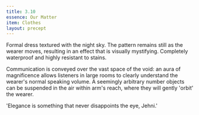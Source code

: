 ```yaml
---
title: 3.10
essence: Our Matter
item: Clothes
layout: precept
---
```


Formal dress textured with the night sky. The pattern remains still as the wearer moves, resulting in an effect that is visually mystifying. Completely waterproof and highly resistant to stains.

Communication is conveyed over the vast space of the void: an aura of magnificence allows listeners in large rooms to clearly understand the wearer's normal speaking volume. A seemingly arbitrary number objects can be suspended in the air within arm's reach, where they will gently 'orbit' the wearer.

'Elegance is something that never disappoints the eye, Jehni.'
